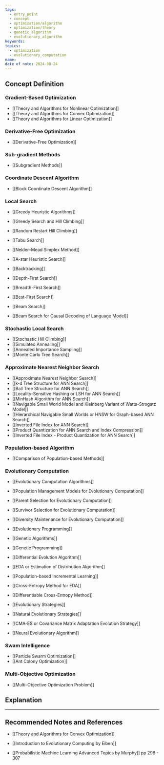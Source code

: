 ```yaml
---
tags:
  - entry_point
  - concept
  - optimization/algorithm
  - optimization/theory
  - genetic_algorithm
  - evolutionary_algorithm
keywords: 
topics:
  - optimization
  - evolutionary_computation
name: 
date of note: 2024-08-24
---
```


## Concept Definition

### Gradient-Based Optimization

- [[Theory and Algorithms for Nonlinear Optimization]]
- [[Theory and Algorithms for Convex Optimization]]
- [[Theory and Algorithms for Linear Optimization]]

### Derivative-Free Optimization

- [[Derivative-Free Optimization]]

### Sub-gradient Methods

- [[Subgradient Methods]]

### Coordinate Descent Algorithm

- [[Block Coordinate Descent Algorithm]]


### Local Search

- [[Greedy Heuristic Algorithms]]
- [[Greedy Search and Hill Climbing]]
- [[Random Restart Hill Climbing]]
- [[Tabu Search]]
- [[Nelder–Mead Simplex Method]]


- [[A-star Heuristic Search]]
- [[Backtracking]]
- [[Depth-First Search]]
- [[Breadth-First Search]]
- [[Best-First Search]]
- [[Beam Search]]
- [[Beam Search for Causal Decoding of Language Model]]

### Stochastic Local Search

- [[Stochastic Hill Climbing]]
- [[Simulated Annealing]]
- [[Annealed Importance Sampling]]
- [[Monte Carlo Tree Search]]

### Approximate Nearest Neighbor Search

- [[Approximate Nearest Neighbor Search]]
- [[k-d Tree Structure for ANN Search]]
- [[Ball Tree Structure for ANN Search]]
- [[Locality-Sensitive Hashing or LSH for ANN Search]]
- [[MinHash Algorithm for ANN Search]]
- [[Navigable Small World Model and Kleinberg Variant of Watts-Strogatz Model]]
- [[Hierarchical Navigable Small Worlds or HNSW for Graph-based ANN Search]]
- [[Inverted File Index for ANN Search]]
- [[Product Quantization for ANN Search and Index Compression]]
- [[Inverted File Index - Product Quantization for ANN Search]]



### Population-based Algorithm

- [[Comparison of Population-based Methods]]

### Evolutionary Computation

- [[Evolutionary Computation Algorithms]]
- [[Population Management Models for Evolutionary Computation]]
- [[Parent Selection for Evolutionary Computation]]
- [[Survivor Selection for Evolutionary Computation]]
- [[Diversity Maintenance for Evolutionary Computation]]


- [[Evolutionary Programming]]
- [[Genetic Algorithms]]
- [[Genetic Programming]]
- [[Differential Evolution Algorithm]]

- [[EDA or Estimation of Distribution Algorithm]]
- [[Population-based Incremental Learning]]
- [[Cross-Entropy Method for EDA]]
- [[Differentiable Cross-Entropy Method]]

- [[Evolutionary Strategies]]
- [[Natural Evolutionary Strategies]]
- [[CMA-ES or Covariance Matrix Adaptation Evolution Strategy]]
- [[Neural Evolutionary Algorithm]]

### Swam Intelligence

- [[Particle Swarm Optimization]]
- [[Ant Colony Optimization]]

### Multi-Objective Optimization

- [[Multi-Objective Optimization Problem]]





## Explanation





-----------
##  Recommended Notes and References

- [[Theory and Algorithms for Convex Optimization]]

- [[Introduction to Evolutionary Computing by Eiben]]
- [[Probabilistic Machine Learning Advanced Topics by Murphy]] pp 298 - 307